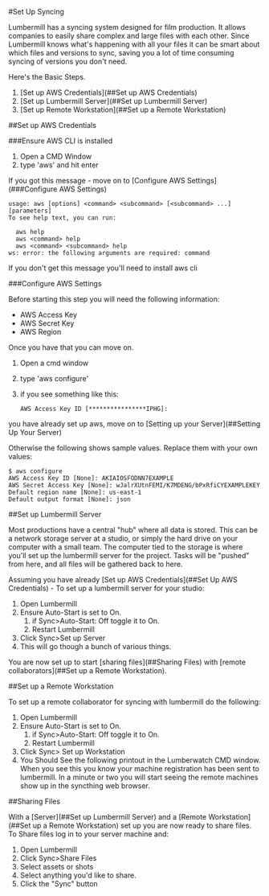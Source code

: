 #Set Up Syncing

Lumbermill has a syncing system designed for film production.  It allows companies to easily share
complex and large files with each other.  Since Lumbermill knows what's happening with all your files it can be smart
about which files and versions to sync, saving you a lot of time consuming syncing of versions you don't need.

Here's the Basic Steps.

1) [Set up AWS Credentials](##Set up AWS Credentials)
2) [Set up Lumbermill Server](##Set up Lumbermill Server)
3) [Set up Remote Workstation](##Set up a Remote Workstation)

##Set up AWS Credentials

###Ensure AWS CLI is installed

1) Open a CMD Window
2) type 'aws' and hit enter
    

If you got this message - move on to [Configure AWS Settings](###Configure AWS Settings)

    usage: aws [options] <command> <subcommand> [<subcommand> ...] [parameters]
    To see help text, you can run:

      aws help
      aws <command> help
      aws <command> <subcommand> help
    ws: error: the following arguments are required: command
    
If you don't get this message you'll need to install aws cli 

###Configure AWS Settings

Before starting this step you will need the following information:
* AWS Access Key
* AWS Secret Key
* AWS Region

Once you have that you can move on.

1) Open a cmd window
2) type 'aws configure'
3) if you see something like this:

    <code>AWS Access Key ID [****************IPHG]:</code>
    
you have already set up aws, move on to [Setting up your Server](##Setting Up Your Server)
    
Otherwise the following shows sample values. Replace them with your own values:

    $ aws configure
    AWS Access Key ID [None]: AKIAIOSFODNN7EXAMPLE
    AWS Secret Access Key [None]: wJalrXUtnFEMI/K7MDENG/bPxRfiCYEXAMPLEKEY
    Default region name [None]: us-east-1
    Default output format [None]: json


##Set up Lumbermill Server

Most productions have a central "hub" where all data is stored.  This can be a network storage server at a studio,
or simply the hard drive on your computer with a small team.  The computer tied to the storage is where you'll set up the
lumbermill server for the project. Tasks will be "pushed" from here, and all files will be gathered back to here. 

Assuming you have already [Set up AWS Credentials](##Set Up AWS Credentials) - To set up a lumbermill server for your studio:

1) Open Lumbermill
1) Ensure Auto-Start is set to On. 
    1) if Sync>Auto-Start: Off toggle it to On.
    1) Restart Lumbermill
1) Click Sync>Set up Server
1) This will go though a bunch of various things.

You are now set up to start [sharing files](##Sharing Files) with [remote collaborators](##Set up a Remote Workstation). 



##Set up a Remote Workstation

To set up a remote collaborator for syncing with lumbermill do the following:

1) Open Lumbermill
1) Ensure Auto-Start is set to On. 
    1) if Sync>Auto-Start: Off toggle it to On.
    1) Restart Lumbermill
2) Click Sync> Set up Workstation
1) You Should See the following printout in the Lumberwatch CMD window.  When you see this you know your machine registration
has been sent to lumbermill.  In a minute or two you will start seeing the remote machines show up in the syncthing web browser.


##Sharing Files

With a [Server](##Set up Lumbermill Server) and a [Remote Workstation](##Set up a Remote Workstation) set up you are now 
ready to share files.  To Share files log in to your server machine and:

1) Open Lumbermill
2) Click Sync>Share Files
3) Select assets or shots
4) Select anything you'd like to share.
5) Click the "Sync" button

